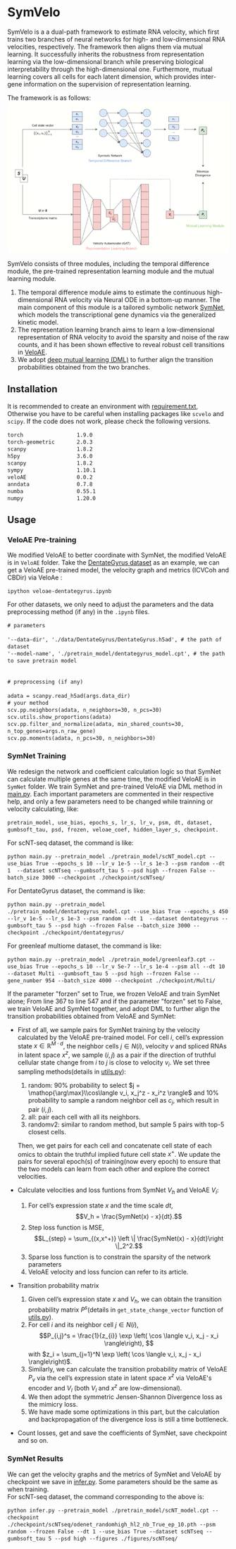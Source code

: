 # SymVelo

SymVelo is a a dual-path framework to estimate RNA velocity, which first trains two branches of neural networks for high- and low-dimensional RNA velocities, respectively. The framework then aligns them via mutual learning. It successfully inherits the robustness from representation learning via the low-dimensional branch while preserving biological interpretability through the high-dimensional one. Furthermore, mutual learning covers all cells for each latent dimension, which provides inter-gene information on the supervision of representation learning.

The framework is as follows:
![](./doc/framework.png)


SymVelo consists of three modules, including the temporal difference module, the pre-trained representation learning module and the mutual learning module. 
1. The temporal difference module aims to estimate the continuous high-dimensional RNA velocity via Neural ODE in a bottom-up manner. The main component of this module is a tailored symbolic network [SymNet](https://arxiv.org/abs/1710.09668), which models the transcriptional gene dynamics via the generalized kinetic model. 
2. The representation learning branch aims to learn a low-dimensional representation of RNA velocity to avoid the sparsity and noise of the raw counts, and it has been shown effective to reveal robust cell transitions in [VeloAE](https://www.biorxiv.org/content/10.1101/2021.03.19.436127v1). 
3. We adopt [deep mutual learning (DML)](https://ec.europa.eu/research-and-innovation/en/statistics/policy-support-facility/mutual-learning) to further align the transition probabilities obtained from the two branches.



## Installation

It is recommended to create an environment with [requirement.txt](./doc/requirement.txt), Otherwise you have to be careful when installing packages like ``scvelo`` and ``scipy``. If the code does not work, please check the following versions. 

```
torch                 1.9.0
torch-geometric       2.0.3
scanpy                1.8.2
h5py                  3.6.0
scanpy                1.8.2
sympy                 1.10.1
veloAE                0.0.2 
anndata               0.7.8
numba                 0.55.1
numpy                 1.20.0
```

## Usage

### VeloAE Pre-training

We modified VeloAE to better coordinate with SymNet, the modified VeloAE is in ``VeloAE`` folder. Take the [DentateGyrus dataset](./veloae-dentategyrus.ipynb) as an example, we can get a VeloAE pre-trained model, the velocity graph and metrics (ICVCoh and CBDir) via VeloAe :

```
ipython veloae-dentategyrus.ipynb
```

For other datasets, we only need to adjust the parameters and the data preprocessing method (if any) in the ``.ipynb`` files.
```
# parameters

'--data-dir', './data/DentateGyrus/DentateGyrus.h5ad', # the path of dataset
'--model-name', './pretrain_model/dentategyrus_model.cpt', # the path to save pretrain model


# preprocessing (if any)

adata = scanpy.read_h5ad(args.data_dir)
# your method
scv.pp.neighbors(adata, n_neighbors=30, n_pcs=30)
scv.utils.show_proportions(adata)
scv.pp.filter_and_normalize(adata, min_shared_counts=30, n_top_genes=args.n_raw_gene)
scv.pp.moments(adata, n_pcs=30, n_neighbors=30)
```

### SymNet Training
We redesign the network and coefficient calculation logic so that SymNet can calculate multiple genes at the same time, the modified VeloAE is in ``SymNet`` folder.
We train SymNet and pre-trained VeloAE via DML method in [main.py](main.py). Each important parameters are commented in their respective help, and only a few parameters need to be changed while trainning or velocity calculating, like:

```
pretrain_model, use_bias, epochs_s, lr_s, lr_v, psm, dt, dataset, gumbsoft_tau, psd, frozen, veloae_coef, hidden_layer_s, checkpoint.
```

For scNT-seq dataset, the command is like:

```
python main.py --pretrain_model ./pretrain_model/scNT_model.cpt --use_bias True --epochs_s 10 --lr_v 1e-5 --lr_s 1e-3 --psm random --dt 1  --dataset scNTseq --gumbsoft_tau 5 --psd high --frozen False --batch_size 3000 --checkpoint ./checkpoint/scNTseq/
```
For DentateGyrus dataset, the command is like:

```
python main.py --pretrain_model ./pretrain_model/dentategyrus_model.cpt --use_bias True --epochs_s 450 --lr_v 1e-5 --lr_s 1e-3 --psm random --dt 1  --dataset dentategyrus --gumbsoft_tau 5 --psd high --frozen False --batch_size 3000 --checkpoint ./checkpoint/dentategyrus/
```
For greenleaf multiome dataset, the command is like:

```
python main.py --pretrain_model ./pretrain_model/greenleaf3.cpt --use_bias True --epochs_s 10 --lr_v 5e-7 --lr_s 1e-4 --psm all --dt 10  --dataset Multi --gumbsoft_tau 5 --psd high --frozen False --gene_number 954 --batch_size 4000 --checkpoint ./checkpoint/Multi/
```

If the parameter "forzen" set to True, we frozen VeloAE and train SymNet alone; From line 367 to line 547 and if the parameter "forzen" set to False, we train VeloAE and SymNet together, and adopt DML to further align the transition probabilities obtained from VeloAE and SymNet:
+ First of all, we sample pairs for SymNet training by the velocity calculated by the VeloAE pre-trained model. For cell $i$, cell’s expression state $x \in \mathbb{R}^{M\cdot d}$, the neighbor cells $j \in N(i)$, velocity $v$ and spliced RNAs in latent space $x^z$, we sample $(i, j)$ as a pair if the direction of truthful cellular state change from $i$ to $j$ is close to velocity $v_i$. We set three sampling methods(details in [utils.py](utils.py)): 
    1. random: 90% probability to select $j = \mathop{\arg\max}\\cos\langle v_i, x_j^z - x_i^z \rangle$ and 10% probability to sample a random neighbor cell as $c_j$, which result in pair $(i, j)$.
    2. all: pair each cell with all its neighbors.
    3. randomv2: similar to random method, but sample 5 pairs with top-5 closest cells. 

    Then, we get pairs for each cell and concatenate cell state of each omics to obtain the truthful implied future cell state $x^+$. We update the pairs for several epoch(s) of training(now every epoch) to ensure that the two models can learn from each other and explore the correct velocities.

+ Calculate velocities and loss funtions from SymNet $V_h$ and VeloAE $V_l$:
    1. For cell’s expression state $x$ and the time scale $dt$, $$V_h = \frac{SymNet(x) - x}{dt}.$$
    2. Step loss function is MSE, $$L_{step} = \sum_{(x,x^+)} \left \| \frac{SymNet(x) - x}{dt}\right \|_2^2.$$
    3. Sparse loss function is to constrain the sparsity of the network parameters
    4. VeloAE velocity and loss funcion can refer to its article.

+ Transition probability matrix
    1. Given cell’s expression state $x$ and $V_h$, we can obtain the transition probability matrix $P^s$(details in ``get_state_change_vector`` function of [utils.py](utils.py)).  
    2. For cell $i$ and its neighbor cell $j \in N(i)$, $$P_{i,j}^s = \frac{1}{z_{i}} \exp \left( \cos \langle v_i, x_j - x_i \rangle\right), $$ with $z_i = \sum_{j=1}^N \exp \left( \cos \langle v_i, x_j - x_i \rangle\right)$.  
    3. Similarly, we can calculate the transition probability matrix of VeloAE $P_v$ via the cell’s expression state in latent space $x^z$ via VeloAE's encoder and $V_l$ (both $V_l$ and $x^z$ are low-dimensional).  
    4. We then adopt the symmetric Jensen-Shannon Divergence loss as the mimicry loss.
    5. We have made some optimizations in this part, but the calculation and backpropagation of the divergence loss is still a time bottleneck.

+ Count losses, get and save the coefficients of SymNet, save checkpoint and so on.

### SymNet Results

We can get the velocity graphs and the metrics of SymNet and VeloAE by checkpoint we save in [infer.py](infer.py). Some parameters should be the same as when training.  
For scNT-seq dataset, the command corresponding to the above is:

```
python infer.py --pretrain_model ./pretrain_model/scNT_model.cpt --checkpoint ./checkpoint/scNTseq/odenet_randomhigh_hl2_nb_True_ep_10.pth --psm random --frozen False --dt 1 --use_bias True --dataset scNTseq --gumbsoft_tau 5 --psd high --figures ./figures/scNTseq/
```
